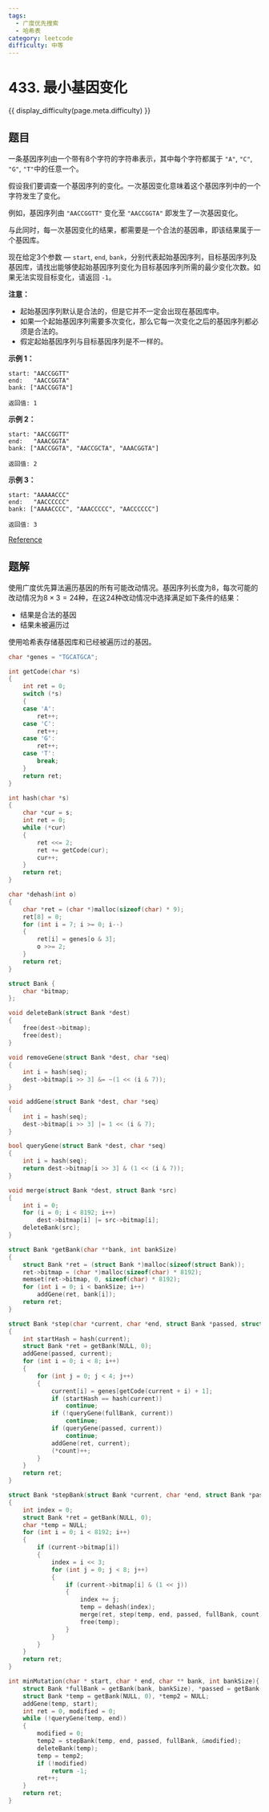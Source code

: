 ```yaml
---
tags:
  - 广度优先搜索
  - 哈希表
category: leetcode
difficulty: 中等
---
```


# 433. 最小基因变化

{{ display_difficulty(page.meta.difficulty) }}

## 题目

一条基因序列由一个带有8个字符的字符串表示，其中每个字符都属于 `"A"`, `"C"`, `"G"`, `"T"`中的任意一个。

假设我们要调查一个基因序列的变化。一次基因变化意味着这个基因序列中的一个字符发生了变化。

例如，基因序列由 `"AACCGGTT"` 变化至 `"AACCGGTA"` 即发生了一次基因变化。

与此同时，每一次基因变化的结果，都需要是一个合法的基因串，即该结果属于一个基因库。

现在给定3个参数 — `start`, `end`, `bank`，分别代表起始基因序列，目标基因序列及基因库，请找出能够使起始基因序列变化为目标基因序列所需的最少变化次数。如果无法实现目标变化，请返回 `-1`。

**注意：**

* 起始基因序列默认是合法的，但是它并不一定会出现在基因库中。
* 如果一个起始基因序列需要多次变化，那么它每一次变化之后的基因序列都必须是合法的。
* 假定起始基因序列与目标基因序列是不一样的。

**示例 1：**

```
start: "AACCGGTT"
end:   "AACCGGTA"
bank: ["AACCGGTA"]

返回值: 1
```

**示例 2：**

```
start: "AACCGGTT"
end:   "AAACGGTA"
bank: ["AACCGGTA", "AACCGCTA", "AAACGGTA"]

返回值: 2
```

**示例 3：**

```
start: "AAAAACCC"
end:   "AACCCCCC"
bank: ["AAAACCCC", "AAACCCCC", "AACCCCCC"]

返回值: 3
```

[Reference](https://leetcode-cn.com/problems/minimum-genetic-mutation)

## 题解

使用广度优先算法遍历基因的所有可能改动情况。基因序列长度为8，每次可能的改动情况为$8\times 3 = 24$种，在这24种改动情况中选择满足如下条件的结果：

* 结果是合法的基因
* 结果未被遍历过

使用哈希表存储基因库和已经被遍历过的基因。

```c
char *genes = "TGCATGCA";

int getCode(char *s)
{
    int ret = 0;
    switch (*s)
    {
    case 'A':
        ret++;
    case 'C':
        ret++;
    case 'G':
        ret++;
    case 'T':
        break;
    }
    return ret;
}

int hash(char *s)
{
    char *cur = s;
    int ret = 0;
    while (*cur)
    {
        ret <<= 2;
        ret += getCode(cur);
        cur++;
    }
    return ret;
}

char *dehash(int o)
{
    char *ret = (char *)malloc(sizeof(char) * 9);
    ret[8] = 0;
    for (int i = 7; i >= 0; i--)
    {
        ret[i] = genes[o & 3];
        o >>= 2;
    }
    return ret;
}

struct Bank {
    char *bitmap;
};

void deleteBank(struct Bank *dest)
{
    free(dest->bitmap);
    free(dest);
}

void removeGene(struct Bank *dest, char *seq)
{
    int i = hash(seq);
    dest->bitmap[i >> 3] &= ~(1 << (i & 7));
}

void addGene(struct Bank *dest, char *seq)
{
    int i = hash(seq);
    dest->bitmap[i >> 3] |= 1 << (i & 7);
}

bool queryGene(struct Bank *dest, char *seq)
{
    int i = hash(seq);
    return dest->bitmap[i >> 3] & (1 << (i & 7));
}

void merge(struct Bank *dest, struct Bank *src)
{
    int i = 0;
    for (i = 0; i < 8192; i++)
        dest->bitmap[i] |= src->bitmap[i];
    deleteBank(src);
}

struct Bank *getBank(char **bank, int bankSize)
{
    struct Bank *ret = (struct Bank *)malloc(sizeof(struct Bank));
    ret->bitmap = (char *)malloc(sizeof(char) * 8192);
    memset(ret->bitmap, 0, sizeof(char) * 8192);
    for (int i = 0; i < bankSize; i++)
        addGene(ret, bank[i]);
    return ret;
}

struct Bank *step(char *current, char *end, struct Bank *passed, struct Bank *fullBank, int *count)
{
    int startHash = hash(current);
    struct Bank *ret = getBank(NULL, 0);
    addGene(passed, current);
    for (int i = 0; i < 8; i++)
    {
        for (int j = 0; j < 4; j++)
        {
            current[i] = genes[getCode(current + i) + 1];
            if (startHash == hash(current))
                continue;
            if (!queryGene(fullBank, current))
                continue;
            if (queryGene(passed, current))
                continue;
            addGene(ret, current);
            (*count)++;
        }
    }
    return ret;
}

struct Bank *stepBank(struct Bank *current, char *end, struct Bank *passed, struct Bank *fullBank, int* count)
{
    int index = 0;
    struct Bank *ret = getBank(NULL, 0);
    char *temp = NULL;
    for (int i = 0; i < 8192; i++)
    {
        if (current->bitmap[i])
        {
            index = i << 3;
            for (int j = 0; j < 8; j++)
            {
                if (current->bitmap[i] & (1 << j))
                {
                    index += j;
                    temp = dehash(index);
                    merge(ret, step(temp, end, passed, fullBank, count));
                    free(temp);
                }
            }
        }
    }
    return ret;
}

int minMutation(char * start, char * end, char ** bank, int bankSize){
    struct Bank *fullBank = getBank(bank, bankSize), *passed = getBank(NULL, 0);
    struct Bank *temp = getBank(NULL, 0), *temp2 = NULL;
    addGene(temp, start);
    int ret = 0, modified = 0;
    while (!queryGene(temp, end))
    {
        modified = 0;
        temp2 = stepBank(temp, end, passed, fullBank, &modified);
        deleteBank(temp);
        temp = temp2;
        if (!modified)
            return -1;
        ret++;
    }
    return ret;
}
```